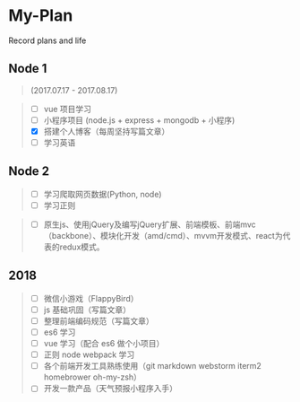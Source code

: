 # My-Plan
Record plans and life

## Node 1      
> (2017.07.17 - 2017.08.17)

> - [ ] vue 项目学习
> - [ ] 小程序项目 (node.js + express + mongodb + 小程序)
> - [x] 搭建个人博客（每周坚持写篇文章）
> - [ ] 学习英语

## Node 2

> - [ ] 学习爬取网页数据(Python, node)
> - [ ] 学习正则

> - [ ] 原生js、使用jQuery及编写jQuery扩展、前端模板、前端mvc（backbone）、模块化开发（amd/cmd）、mvvm开发模式、react为代表的redux模式。

## 2018

> - [ ] 微信小游戏（FlappyBird）
> - [ ] js 基础巩固（写篇文章）
> - [ ] 整理前端编码规范（写篇文章）
> - [ ] es6 学习
> - [ ] vue 学习（配合 es6 做个小项目）
> - [ ] 正则 node webpack 学习
> - [ ] 各个前端开发工具熟练使用（git markdown webstorm iterm2 homebrower oh-my-zsh）
> - [ ] 开发一款产品（天气预报小程序入手）
